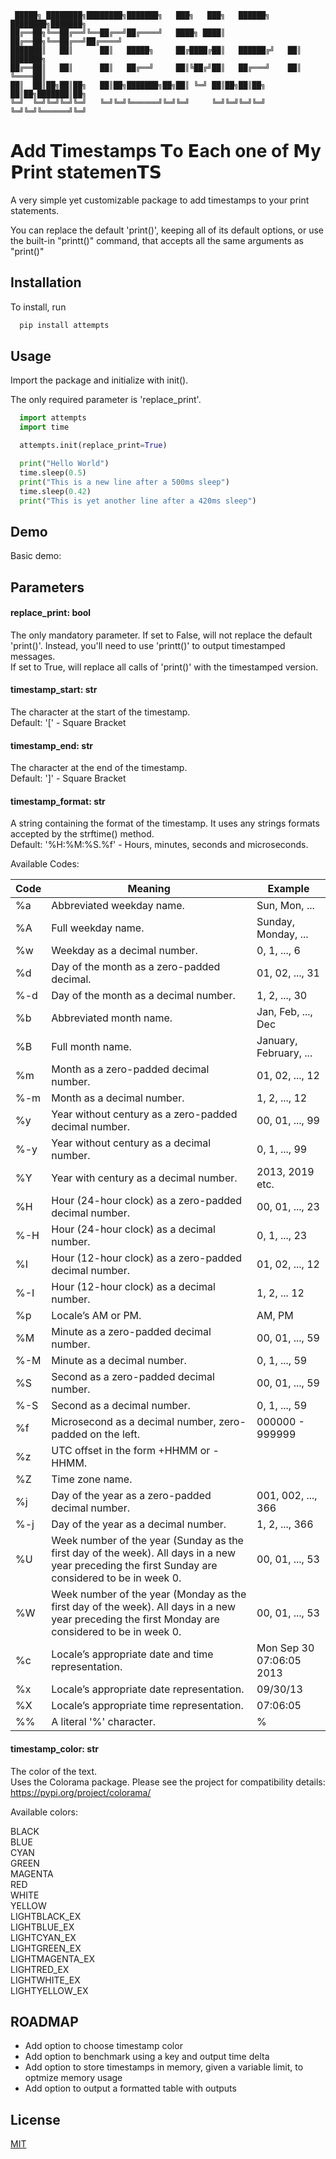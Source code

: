     
     █████╗ ████████╗████████╗███████╗   ███╗   ███╗   ██████╗ ████████╗███████╗  
    ██╔══██╗╚══██╔══╝╚══██╔══╝██╔════╝   ████╗ ████║   ██╔══██╗╚══██╔══╝██╔════╝  
    ███████║   ██║      ██║   █████╗     ██╔████╔██║   ██████╔╝   ██║   ███████╗  
    ██╔══██║   ██║      ██║   ██╔══╝     ██║╚██╔╝██║   ██╔═══╝    ██║   ╚════██║  
    ██║  ██║██╗██║██╗   ██║██╗███████╗██╗██║ ╚═╝ ██║██╗██║██╗     ██║██╗███████║██╗  
    ╚═╝  ╚═╝╚═╝╚═╝╚═╝   ╚═╝╚═╝╚══════╝╚═╝╚═╝     ╚═╝╚═╝╚═╝╚═╝     ╚═╝╚═╝╚══════╝╚═╝    


# 𝗔dd 𝗧imestamps 𝗧o 𝗘ach one of 𝗠y 𝗣rint statemen𝗧𝗦

A very simple yet customizable package to add timestamps to your print statements.

You can replace the default 'print()', keeping all of its default options, or use the built-in "printt()" command, that accepts all the same arguments as "print()"


## Installation

To install, run

```bash
  pip install attempts
```

## Usage

Import the package and initialize with init(). 

The only required parameter is 'replace_print'. 

```python
  import attempts
  import time

  attempts.init(replace_print=True)

  print("Hello World")
  time.sleep(0.5)
  print("This is a new line after a 500ms sleep")
  time.sleep(0.42)
  print("This is yet another line after a 420ms sleep")

```



## Demo

Basic demo:


## Parameters


#### replace_print: bool

The only mandatory parameter. 
If set to False, will not replace the default 'print()'. Instead, you'll need to use 'printt()' to output timestamped messages.  
If set to True, will replace all calls of 'print()' with the timestamped version.

#### timestamp_start: str

The character at the start of the timestamp.   
Default: '[' - Square Bracket

#### timestamp_end: str

The character at the end of the timestamp.   
Default: ']' - Square Bracket

#### timestamp_format: str

A string containing the format of the timestamp. It uses any strings formats accepted by the strftime() method.  
Default: '%H:%M:%S.%f' - Hours, minutes, seconds and microseconds.

Available Codes:

Code | Meaning | Example 
--- | --- | --- 
%a|Abbreviated weekday name.|Sun, Mon, ...
%A|Full weekday name.|Sunday, Monday, ...
%w|Weekday as a decimal number.|0, 1, ..., 6
%d|Day of the month as a zero-padded decimal.|01, 02, ..., 31
%-d|Day of the month as a decimal number.|1, 2, ..., 30
%b|Abbreviated month name.|Jan, Feb, ..., Dec
%B|Full month name.|January, February, ...
%m|Month as a zero-padded decimal number.|01, 02, ..., 12
%-m|Month as a decimal number.|1, 2, ..., 12
%y|Year without century as a zero-padded decimal number.|00, 01, ..., 99
%-y|Year without century as a decimal number.|0, 1, ..., 99
%Y|Year with century as a decimal number.|2013, 2019 etc.
%H|Hour (24-hour clock) as a zero-padded decimal number.|00, 01, ..., 23
%-H|Hour (24-hour clock) as a decimal number.|0, 1, ..., 23
%I|Hour (12-hour clock) as a zero-padded decimal number.|01, 02, ..., 12
%-I|Hour (12-hour clock) as a decimal number.|1, 2, ... 12
%p|Locale’s AM or PM.|AM, PM
%M|Minute as a zero-padded decimal number.|00, 01, ..., 59
%-M|Minute as a decimal number.|0, 1, ..., 59
%S|Second as a zero-padded decimal number.|00, 01, ..., 59
%-S|Second as a decimal number.|0, 1, ..., 59
%f|Microsecond as a decimal number, zero-padded on the left.|000000 - 999999
%z|UTC offset in the form +HHMM or -HHMM.| 
%Z|Time zone name.| 
%j|Day of the year as a zero-padded decimal number.|001, 002, ..., 366
%-j|Day of the year as a decimal number.|1, 2, ..., 366
%U|Week number of the year (Sunday as the first day of the week). All days in a new year preceding the first Sunday are considered to be in week 0.|00, 01, ..., 53
%W|Week number of the year (Monday as the first day of the week). All days in a new year preceding the first Monday are considered to be in week 0.|00, 01, ..., 53
%c|Locale’s appropriate date and time representation.|Mon Sep 30 07:06:05 2013
%x|Locale’s appropriate date representation.|09/30/13
%X|Locale’s appropriate time representation.|07:06:05
%%|A literal '%' character.|%


#### timestamp_color: str
The color of the text.  
Uses the Colorama package. Please see the project for compatibility details: https://pypi.org/project/colorama/

Available colors:

BLACK  
BLUE  
CYAN  
GREEN  
MAGENTA  
RED  
WHITE  
YELLOW  
LIGHTBLACK_EX  
LIGHTBLUE_EX  
LIGHTCYAN_EX  
LIGHTGREEN_EX  
LIGHTMAGENTA_EX  
LIGHTRED_EX  
LIGHTWHITE_EX  
LIGHTYELLOW_EX  



## ROADMAP
- Add option to choose timestamp color
- Add option to benchmark using a key and output time delta
- Add option to store timestamps in memory, given a variable limit, to optmize memory usage
- Add option to output a formatted table with outputs 
    
## License

[MIT](https://choosealicense.com/licenses/mit/)

